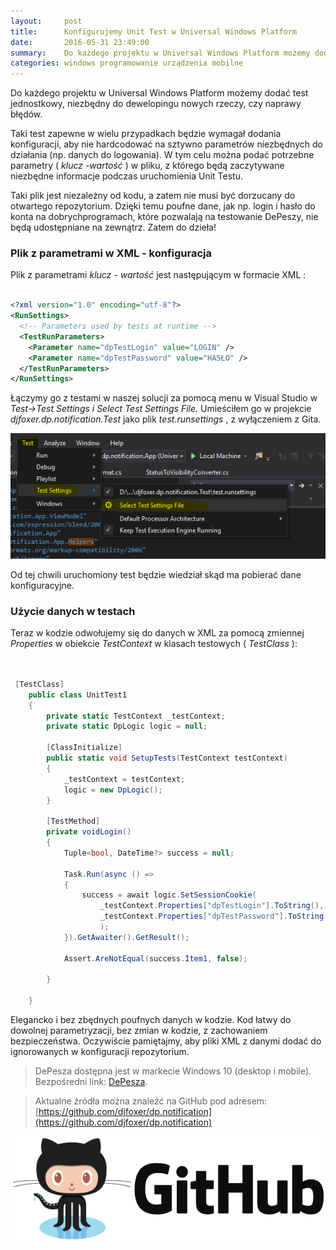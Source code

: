 ```yaml
---
layout:     post
title:      Konfigurujemy Unit Test w Universal Windows Platform
date:       2016-05-31 23:49:00
summary:    Do każdego projektu w Universal Windows Platform możemy dodać test jednostkowy, niezbędny do dewelopingu nowych rzeczy, czy naprawy błędów.Taki test zapewne w wielu przypadkach będzie wymagał dodania konfiguracji, aby nie hardcodować na sztywno parametrów niezbędnych do działania (np. danych do logowania). W tym celu można podać potrzebne parametry (klucz -wartość) w pliku, z którego będą zaczytyw...
categories: windows programowanie urządzenia mobilne
---
```




Do każdego projektu w Universal Windows Platform możemy dodać test jednostkowy, niezbędny do dewelopingu nowych rzeczy, czy naprawy błędów.

Taki test zapewne w wielu przypadkach będzie wymagał dodania konfiguracji, aby nie hardcodować na sztywno parametrów niezbędnych do działania (np. danych do logowania). W tym celu można podać potrzebne parametry ( *klucz -wartość* ) w pliku, z którego będą zaczytywane niezbędne informacje podczas uruchomienia Unit Testu.

Taki plik jest niezależny od kodu, a zatem nie musi być dorzucany do otwartego repozytorium. Dzięki temu poufne dane, jak np. login i hasło do konta na dobrychprogramach, które pozwalają na testowanie DePeszy, nie będą udostępniane na zewnątrz. Zatem do dzieła!


### Plik z parametrami w XML - konfiguracja


Plik z parametrami  *klucz - wartość*  jest następującym w formacie XML :


```xml

<?xml version="1.0" encoding="utf-8"?>
<RunSettings>
  <!-- Parameters used by tests at runtime -->
  <TestRunParameters>
    <Parameter name="dpTestLogin" value="LOGIN" />
    <Parameter name="dpTestPassword" value="HASŁO" />
  </TestRunParameters>
</RunSettings>

```


Łączymy go z testami w naszej solucji za pomocą menu w Visual Studio w  *Test->Test Settings i Select Test Settings File.*  Umieściłem go w projekcie  *djfoxer.dp.notification.Test*  jako plik  *test.runsettings* , z wyłączeniem z Gita.


![desk](https://raw.githubusercontent.com/djfoxer/djfoxer.github.io/master/_img/2016-5-31-_37_/g_-_608x405_-_-_73645x20160601012035_0.PNG)


Od tej chwili uruchomiony test będzie wiedział skąd ma pobierać dane konfiguracyjne.


### Użycie danych w testach


Teraz w kodzie odwołujemy się do danych w XML za pomocą zmiennej  *Properties*  w obiekcie  *TestContext*  w klasach testowych ( *TestClass* ):


```csharp


 [TestClass]
    public class UnitTest1
    {
        private static TestContext _testContext;
        private static DpLogic logic = null;

        [ClassInitialize]
        public static void SetupTests(TestContext testContext)
        {
            _testContext = testContext;
            logic = new DpLogic();
        }

        [TestMethod]
        private voidLogin()
        {
            Tuple<bool, DateTime?> success = null;

            Task.Run(async () =>
            {
                success = await logic.SetSessionCookie(
                    _testContext.Properties["dpTestLogin"].ToString(),
                    _testContext.Properties["dpTestPassword"].ToString()
                    );
            }).GetAwaiter().GetResult();

            Assert.AreNotEqual(success.Item1, false);

        }

    }

```


Elegancko i bez zbędnych poufnych danych w kodzie. Kod łatwy do dowolnej parametryzacji, bez zmian w kodzie, z zachowaniem bezpieczeństwa. Oczywiście pamiętajmy, aby pliki XML z danymi dodać do ignorowanych w konfiguracji repozytorium.




> DePesza dostępna jest w markecie Windows 10 (desktop i mobile). Bezpośredni link: [DePesza](https://www.microsoft.com/pl-pl/store/apps/depesza/9nblggh4nvs2).


> Aktualne źródła można znaleźć na GitHub pod adresem:
> [https://github.com/djfoxer/dp.notification](https://github.com/djfoxer/dp.notification)

![desk](https://raw.githubusercontent.com/djfoxer/djfoxer.github.io/master/_img/2016-5-31-_37_/g_-_608x405_-_-_73645x20160601012025_0.png)
